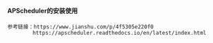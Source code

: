 #### APScheduler的安装使用

```
参考链接：https://www.jianshu.com/p/4f5305e220f0
        https://apscheduler.readthedocs.io/en/latest/index.html
```

